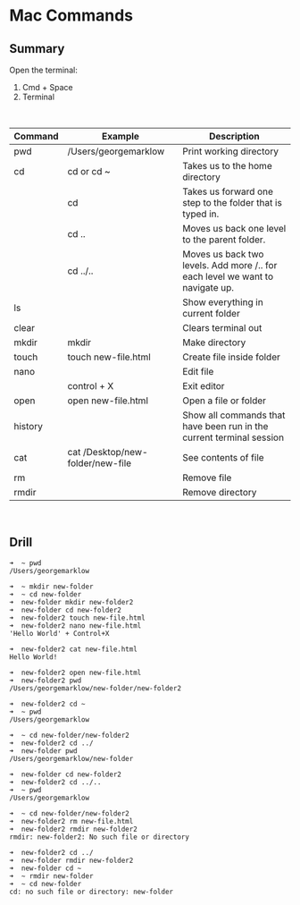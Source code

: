 # Mac Commands

## Summary

Open the terminal:
1. Cmd + Space
2. Terminal

<br/>

| Command     | Example     | Description |
| ----------- | ----------- | ----------- |
| pwd        | /Users/georgemarklow             |  Print working directory           | 
| cd   | cd or cd ~        | Takes us to the home directory            | 
| | cd <folder name> | Takes us forward one step to the folder that is typed in. | 
| | cd .. | Moves us back one level to the parent folder. |
|  | cd ../.. | Moves us back two levels. Add more /.. for each level we want to navigate up. |
| ls   |         | Show everything in current folder            | 
| clear   |         | Clears terminal out            | 
| mkdir   | mkdir <folder name>        |  Make directory           | 
| touch   | touch new-file.html        |     Create file inside folder        | 
| nano    |         |  Edit file          |
|     |  control + X       |  Exit editor          |
| open    | open new-file.html       |   Open a file or folder          |
| history    |         |  Show all commands that have been run in the current terminal session           |
| cat    | cat /Desktop/new-folder/new-file        |  See contents of file          |
| rm    |         |  Remove file          |
| rmdir    |         |  Remove directory          |
  
<br/>

## Drill

```
➜  ~ pwd
/Users/georgemarklow

➜  ~ mkdir new-folder
➜  ~ cd new-folder
➜  new-folder mkdir new-folder2
➜  new-folder cd new-folder2 
➜  new-folder2 touch new-file.html
➜  new-folder2 nano new-file.html 
'Hello World' + Control+X

➜  new-folder2 cat new-file.html 
Hello World!

➜  new-folder2 open new-file.html
➜  new-folder2 pwd
/Users/georgemarklow/new-folder/new-folder2

➜  new-folder2 cd ~
➜  ~ pwd 
/Users/georgemarklow

➜  ~ cd new-folder/new-folder2
➜  new-folder2 cd ../
➜  new-folder pwd
/Users/georgemarklow/new-folder

➜  new-folder cd new-folder2
➜  new-folder2 cd ../..
➜  ~ pwd
/Users/georgemarklow

➜  ~ cd new-folder/new-folder2
➜  new-folder2 rm new-file.html
➜  new-folder2 rmdir new-folder2
rmdir: new-folder2: No such file or directory

➜  new-folder2 cd ../
➜  new-folder rmdir new-folder2
➜  new-folder cd ~  
➜  ~ rmdir new-folder
➜  ~ cd new-folder
cd: no such file or directory: new-folder
```
